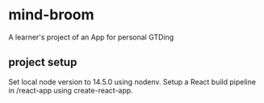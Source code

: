 # mind-broom
A learner's project of an App for personal GTDing

## project setup
Set local node version to 14.5.0 using nodenv.
Setup a React build pipeline in /react-app using create-react-app.

